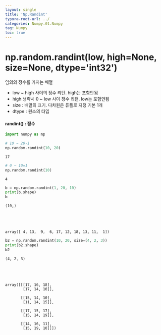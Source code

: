 ```yaml
---
layout: single
title: 'Np.Randint'
typora-root-url: ../
categories: Numpy.01.Numpy
tag: Numpy
toc: true
---
```


# np.random.randint(low, high=None, size=None, dtype='int32')
임의의 정수를 가지는 배열
- low ~ high 사이의 정수 리턴. high는 포함안됨
- high 생략시 0 ~ low 사이 정수 리턴. low는 포함안됨
- size : 배열의 크기. 다차원은 튜플로 지정 기본 1개
- dtype : 원소의 타입

#### randint() : 정수


```python
import numpy as np

# 10 ~ 20-1
np.random.randint(10, 20)
```




    17




```python
# 0 ~ 10=1
np.random.randint(10)
```




    4




```python
b = np.random.randint(1, 20, 10)
print(b.shape)
b
```

    (10,)





    array([ 4, 13,  9,  6, 17, 12, 18, 13, 11,  1])




```python
b2 = np.random.randint(10, 20, size=(4, 2, 3))
print(b2.shape)
b2
```

    (4, 2, 3)





    array([[[17, 16, 18],
            [17, 14, 10]],
    
           [[15, 14, 10],
            [11, 14, 15]],
    
           [[17, 15, 17],
            [15, 14, 19]],
    
           [[14, 16, 11],
            [15, 19, 10]]])
